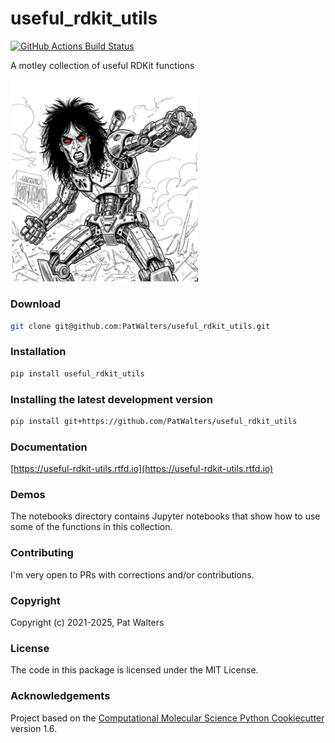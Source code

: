 useful_rdkit_utils
==============================
[//]: # (Badges)
[![GitHub Actions Build Status](https://github.com/PatWalters/useful_rdkit_utils/workflows/CI/badge.svg)](https://github.com/PatWalters/useful_rdkit_utils/actions?query=workflow%3ACI)


A motley collection of useful RDKit functions

<img src="nikki.png" alt="Robot Nikki" width="300"/>

### Download
```bash
git clone git@github.com:PatWalters/useful_rdkit_utils.git
```

### Installation
```bash
pip install useful_rdkit_utils
```

### Installing the latest development version
```bash
pip install git+https://github.com/PatWalters/useful_rdkit_utils
```
### Documentation

[https://useful-rdkit-utils.rtfd.io](https://useful-rdkit-utils.rtfd.io)




### Demos
The notebooks directory contains Jupyter notebooks that show how to use some of the functions in this collection.

### Contributing
I'm very open to PRs with corrections and/or contributions.

### Copyright

Copyright (c) 2021-2025, Pat Walters

### License

The code in this package is licensed under the MIT License.

### Acknowledgements

Project based on the
[Computational Molecular Science Python Cookiecutter](https://github.com/molssi/cookiecutter-cms) version 1.6.
